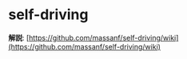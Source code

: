 # self-driving
**解説**: [https://github.com/massanf/self-driving/wiki](https://github.com/massanf/self-driving/wiki)